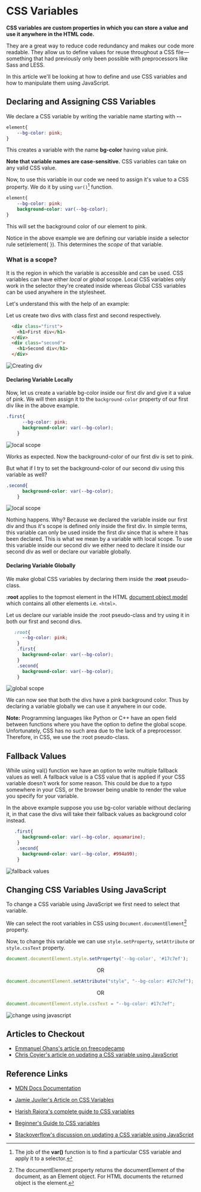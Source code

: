 # CSS Variables

**CSS variables are custom properties in which you can store a value and use it anywhere in the HTML code.**

They are a great way to reduce code redundancy and makes our code more readable. They allow us to define values for reuse throughout a CSS file — something that had previously only been possible with preprocessors like Sass and LESS. 

In this article we'll be looking at how to define and use CSS variables and how to manipulate them using JavaScript.

## Declaring and Assigning CSS Variables

We declare a CSS variable by writing the variable name starting with **--**

```css
element{
    --bg-color: pink;
}
```

This creates a variable with the name **bg-color** having value pink.

**Note that variable names are case-sensitive.** CSS variables can take on any valid CSS value.

Now, to use this variable in our code we need to assign it's value to a CSS property. We do it by using `var()`[^1] function.

[^1]: The job of the **var()** function is to find a particular CSS variable and apply it to a selector.

```css
element{
    --bg-color: pink;
    background-color: var(--bg-color);
}
```

This will set the background color of our element to pink.

Notice in the above example we are defining our variable inside a selector rule set(element{ }). This determines the *scope* of that variable.

### What is a scope?

It is the region in which the variable is accessible and can be used. CSS variables can have either *local* or *global* scope. Local CSS variables only work in the selector they're created inside whereas Global CSS variables  can be used anywhere in the stylesheet.

Let's understand this with the help of an example:

Let us create two divs with class first and second respectively.

```html
  <div class="first">
    <h1>First div</h1>
  </div>
  <div class="second">
    <h1>Second div</h1>
  </div>
```

![Creating div](https://user-images.githubusercontent.com/86849664/142156987-c6243052-a2db-4b38-87d1-e47be3738960.png)

#### Declaring Variable Locally

Now, let us create a variable bg-color inside our first div and give it a value of pink. We will then assign it to the `background-color` property of our first div like in the above example.

```css
.first{
      --bg-color: pink;
      background-color: var(--bg-color);
    }
```

![local scope](https://user-images.githubusercontent.com/86849664/142157068-05e15ac6-e33c-4570-bd3a-57b5d63492a4.png)

Works as expected. Now the background-color of our first div is set to pink.

But what if I try to set the background-color of our second div using this variable as well?

```css
.second{
      background-color: var(--bg-color);
    }
```

![local scope](https://user-images.githubusercontent.com/86849664/142157068-05e15ac6-e33c-4570-bd3a-57b5d63492a4.png)

Nothing happens. Why? Because we declared the variable inside our first div and thus it's scope is defined only inside the first div. In simple terms, this variable can only be used inside the first div since that is where it has been declared. This is what we mean by a variable with local scope. To use this variable inside our second div we either need to declare it inside our second div as well or declare our variable globally.

#### Declaring Variable Globally

We make global CSS variables by declaring them inside the **:root** pseudo-class. 

**:root** applies to the topmost element in the HTML [document object model](https://developer.mozilla.org/en-US/docs/Web/API/Document_Object_Model/Introduction) which contains all other elements i.e. `<html>`.

Let us declare our variable inside the :root pseudo-class and try using it in both our first and second divs.

```css
   :root{
      --bg-color: pink;
    }
    .first{
      background-color: var(--bg-color);
    }
    .second{
      background-color: var(--bg-color);
    }
```

![global scope](https://user-images.githubusercontent.com/86849664/142157150-02471097-970c-4274-9639-c57c0758ee35.png)

We can now see that both the divs have a pink background color. Thus by declaring a variable globally we can use it anywhere in our code.

**Note:** Programming languages like Python or C++ have an open field between functions where you have the option to define the global scope. Unfortunately, CSS has no such area due to the lack of a preprocessor. Therefore, in CSS, we use the :root pseudo-class.

## Fallback Values

While using val() function we have an option to write multiple fallback values as well. A fallback value is a CSS value that is applied if your CSS variable doesn't work for some reason. This could be due to a typo somewhere in your CSS, or the browser being unable to render the value you specify for your variable.

In the above example suppose you use bg-color variable without declaring it, in that case the divs will take their fallback values as background color instead.

```css
   .first{
      background-color: var(--bg-color, aquamarine);
    }
    .second{
      background-color: var(--bg-color, #994a99);
    }
```

![fallback values](https://user-images.githubusercontent.com/86849664/142157191-d5113712-bfdf-457d-9aa7-ce665033ad43.png)

## Changing CSS Variables Using JavaScript

To change a CSS variable using JavaScript we first need to select that variable.

We can select the root variables in CSS using `Document.documentElement`[^2] property.

[^2]: The documentElement property returns the documentElement of the document, as an Element object. For HTML documents the returned object is the **<html>** element.

Now, to change this variable we can use `style.setProperty`, `setAttribute` or `style.cssText` property.

```javascript
document.documentElement.style.setProperty('--bg-color', '#17c7ef');
```

<p align="center"> OR </p>

```javascript
document.documentElement.setAttribute("style", "--bg-color: #17c7ef");
```

<p align="center"> OR </p>

```javascript
document.documentElement.style.cssText = "--bg-color: #17c7ef";
```

![change using javascript](https://user-images.githubusercontent.com/86849664/142157239-3f8213ce-78d0-4d98-a7e7-6e72796e4fe5.png)
  
## Articles to Checkout

- [Emmanuel Ohans's article on freecodecamp](https://www.freecodecamp.org/news/everything-you-need-to-know-about-css-variables-c74d922ea855/)
- [Chris Coyier's article on updating a CSS variable using JavaScript](https://css-tricks.com/updating-a-css-variable-with-javascript/)

## Reference Links

- [MDN Docs Documentation](https://developer.mozilla.org/en-US/docs/Web/CSS/Using_CSS_custom_properties)

- [Jamie Juviler's Article on CSS Variables](https://blog.hubspot.com/website/css-variables)

- [Harish Rajora's complete guide to CSS variables](https://www.lambdatest.com/blog/guide-to-css-variables-with-examples/)

- [Beginner's Guide to CSS variables](https://www.codeinwp.com/blog/css-variables/)

- [Stackoverflow's discussion on updating a CSS variable using JavaScript](https://stackoverflow.com/questions/41370741/how-do-i-edit-a-css-variable-using-js/47172679)

